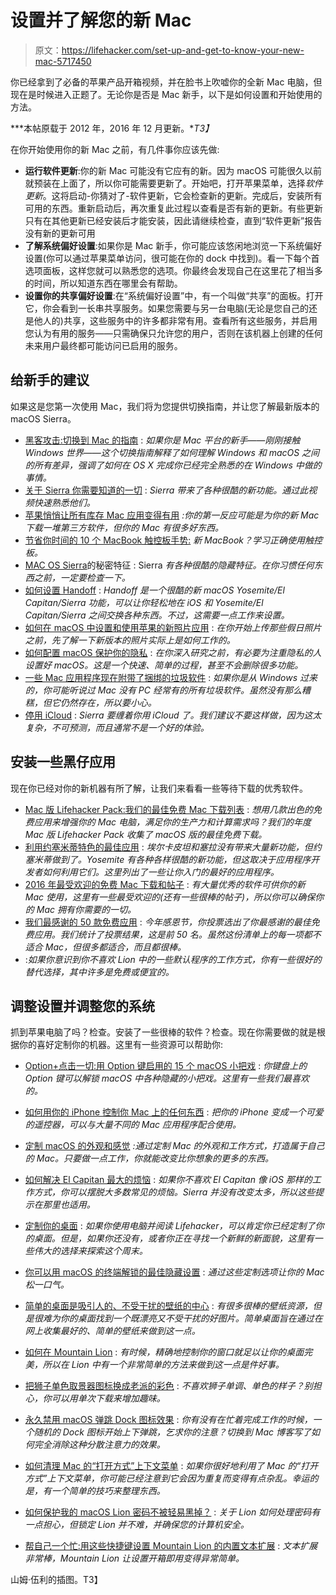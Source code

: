 # 设置并了解您的新 Mac

> 原文：<https://lifehacker.com/set-up-and-get-to-know-your-new-mac-5717450>

你已经拿到了必备的苹果产品开箱视频，并在脸书上吹嘘你的全新 Mac 电脑，但现在是时候进入正题了。无论你是否是 Mac 新手，以下是如何设置和开始使用的方法。



***本帖原载于 2012 年，2016 年 12 月更新。**T3】*

在你开始使用你的新 Mac 之前，有几件事你应该先做:

*   **运行软件更新**:你的新 Mac 可能没有它应有的新。因为 macOS 可能很久以前就预装在上面了，所以你可能需要更新了。开始吧，打开苹果菜单，选择*软件更新*。这将启动-你猜对了-软件更新，它会检查新的更新。完成后，安装所有可用的东西。重新启动后，再次重复此过程以查看是否有新的更新。有些更新只有在其他更新已经安装后才能安装，因此请继续检查，直到“软件更新”报告没有新的更新可用
*   **了解系统偏好设置**:如果你是 Mac 新手，你可能应该悠闲地浏览一下系统偏好设置(你可以通过苹果菜单访问，很可能在你的 dock 中找到)。看一下每个首选项面板，这样您就可以熟悉您的选项。你最终会发现自己在这里花了相当多的时间，所以知道东西在哪里会有帮助。
*   **设置你的共享偏好设置**:在“系统偏好设置”中，有一个叫做“共享”的面板。打开它，你会看到一长串共享服务。如果您需要与另一台电脑(无论是您自己的还是他人的)共享，这些服务中的许多都非常有用。查看所有这些服务，并启用您认为有用的服务——只需确保只允许您的用户，否则在该机器上创建的任何未来用户最终都可能访问已启用的服务。

## 给新手的建议

如果这是您第一次使用 Mac，我们将为您提供切换指南，并让您了解最新版本的 macOS Sierra。

*   [黑客攻击:切换到 Mac 的指南](http://lifehacker.com/hack-attack-a-guide-for-switching-to-a-mac-224674) : *如果你是 Mac 平台的新手——刚刚接触 Windows 世界——这个切换指南解释了如何理解 Windows 和 macOS 之间的所有差异，强调了如何在 OS X 完成你已经完全熟悉的在 Windows 中做的事情。*
*   [关于 Sierra 你需要知道的一切](http://lifehacker.com/all-the-new-stuff-in-macos-sierra-1786817117) : *Sierra 带来了各种很酷的新功能。通过此视频快速熟悉他们。*
*   [苹果悄悄让所有库存 Mac 应用变得有用](http://lifehacker.com/all-the-stock-mac-apps-that-apple-has-quietly-made-usef-1764376667) *:你的第一反应可能是为你的新 Mac 下载一堆第三方软件，但你的 Mac 有很多好东西。*
*   [节省你时间的 10 个 MacBook 触控板手势:](http://lifehacker.com/10-macbook-trackpad-gestures-that-save-you-time-1788778916) *新 MacBook？学习正确使用触控板。*
*   [MAC OS Sierra](http://lifehacker.com/all-the-new-stuff-in-macos-sierra-1786817117)的秘密特征 : Sierra *有各种很酷的隐藏特征。在你习惯任何东西之前，一定要检查一下。*
*   [如何设置 Handoff](http://lifehacker.com/how-to-set-up-and-use-handoff-in-yosemite-and-ios-8-1646745583) : *Handoff 是一个很酷的新 macOS Yosemite/El Capitan/Sierra 功能，可以让你轻松地在 iOS 和 Yosemite/El Capitan/Sierra 之间交换各种东西。不过，这需要一点工作来设置。*
*   [如何在 macOS 中设置和使用苹果的新照片应用](http://lifehacker.com/how-to-set-up-and-use-apples-new-photos-app-in-os-x-yos-1697595730#_ga=1.62751524.968941705.1436971740) : *在你开始上传那些假日照片之前，先了解一下新版本的照片实际上是如何工作的。*
*   [如何配置 macOS 保护你的隐私](http://lifehacker.com/how-to-configure-os-x-to-protect-your-privacy-1716352334#_ga=1.100936585.968941705.1436971740) : *在你深入研究之前，有必要为注重隐私的人设置好 macOS。这是一个快速、简单的过程，甚至不会删除很多功能。*
*   [一些 Mac 应用程序现在附带了捆绑的垃圾软件](http://lifehacker.com/bundled-crapware-has-come-to-macs-so-hone-your-bs-dete-1688207772#_ga=1.240330763.968941705.1436971740) : *如果你是从 Windows 过来的，你可能听说过 Mac 没有 PC 经常有的所有垃圾软件。虽然没有那么糟糕，但它仍然存在，所以要小心。*
*   [停用 iCloud](http://lifehacker.com/stop-using-icloud-1788441810) : *Sierra 要缠着你用 iCloud 了。我们建议不要这样做，因为这太复杂，不可预测，而且通常不是一个好的体验。*

## 安装一些黑仔应用

现在你已经对你的新机器有所了解，让我们来看看一些等待下载的优秀软件。

*   [Mac 版 Lifehacker Pack:我们的最佳免费 Mac 下载列表](http://lifehacker.com/lifehacker-pack-for-mac-our-list-of-the-best-mac-apps-635303836) : *想用几款出色的免费应用来增强你的 Mac 电脑，满足你的生产力和计算需求吗？我们的年度 Mac 版 Lifehacker Pack 收集了 macOS 版的最佳免费下载。*
*   [利用约塞米蒂特色的最佳应用](http://lifehacker.com/the-best-apps-that-take-advantage-of-yosemites-new-feat-1650051011) : *埃尔卡皮坦和塞拉没有带来大量新功能，但约塞米蒂做到了。Yosemite 有各种各样很酷的新功能，但这取决于应用程序开发者如何利用它们。这里列出了一些让你入门的最好的应用程序。*
*   [2016 年最受欢迎的免费 Mac 下载和帖子](http://lifehacker.com/the-most-popular-mac-downloads-and-posts-of-2016-1790004168) : *有大量优秀的软件可供你的新 Mac 使用，这里有一些最受欢迎的(还有一些很棒的帖子)，所以你可以确保你的 Mac 拥有你需要的一切。*
*   [我们最感谢的 50 款免费应用](https://lifehacker.com/the-50-free-apps-were-most-thankful-for-5962588) : *今年感恩节，你投票选出了你最感谢的最佳免费应用。我们统计了投票结果，这是前 50 名。虽然这份清单上的每一项都不适合 Mac，但很多都适合，而且都很棒。*
*   :*如果你意识到你不喜欢 Lion 中的一些默认程序的工作方式，你有一些很好的替代选择，其中许多是免费或便宜的。*

## 调整设置并调整您的系统

抓到苹果电脑了吗？检查。安装了一些很棒的软件？检查。现在你需要做的就是根据你的喜好定制你的机器。这里有一些资源可以帮助你:

*   [Option+点击一切:用 Option 键启用的 15 个 macOS 小把戏](http://lifehacker.com/option-click-everything-15-os-x-tricks-enabled-with-th-1480673176#_ga=1.100936585.968941705.1436971740) : *你键盘上的 Option 键可以解锁 macOS 中各种隐藏的小把戏。这里有一些我们最喜欢的。*
*   [如何用你的 iPhone 控制你 Mac 上的任何东西](http://lifehacker.com/how-to-control-anything-on-your-mac-with-your-iphone-1684293066) : *把你的 iPhone 变成一个可爱的遥控器，可以与大量不同的 Mac 应用程序配合使用。*
*   [定制 macOS 的外观和感觉](http://lifehacker.com/how-to-customize-the-look-and-functionality-of-os-x-1613680553#_ga=1.264578055.968941705.1436971740) *:通过定制 Mac 的外观和工作方式，打造属于自己的 Mac。只要做一点工作，你就能改变比你想象的更多的东西。*
*   [如何解决 El Capitan 最大的烦恼](http://lifehacker.com/how-to-fix-os-x-el-capitans-annoyances-1733836821#_ga=1.164840631.968941705.1436971740) : *如果你不喜欢 El Capitan 像 iOS 那样的工作方式，你可以摆脱大多数常见的烦恼。Sierra 并没有改变太多，所以这些提示在那里也适用。*

*   [定制你的桌面](http://lifehacker.com/customize-your-desktop-this-weekend-5681775) : *如果你使用电脑并阅读 Lifehacker，可以肯定你已经定制了你的桌面。但是，如果你还没有，或者你正在寻找一个新鲜的新面貌，这里有一些伟大的选择来探索这个周末。*
*   [你可以用 macOS 的终端解锁的最佳隐藏设置](http://lifehacker.com/the-best-hidden-settings-you-can-unlock-with-os-xs-ter-1476627111#_ga=1.264578055.968941705.1436971740) : *通过这些定制选项让你的 Mac 松一口气。*
*   [简单的桌面是吸引人的、不受干扰的壁纸的中心](https://lifehacker.com/simple-desktops-is-a-hub-for-attractive-distraction-fr-5701726) : *有很多很棒的壁纸资源，但是很难为你的桌面找到一个既漂亮又不受干扰的好图片。简单桌面旨在通过在网上收集最好的、简单的壁纸来做到这一点。*
*   [如何在 Mountain Lion](http://lifehacker.com/how-to-resize-windows-more-precisely-in-mac-os-x-lion-5825667?tag=macosxlion#_ga=1.264578055.968941705.1436971740) : *有时候，精确地控制你的窗口就足以让你的桌面完美，所以在 Lion 中有一个非常简单的方法来做到这一点是件好事。*
*   [把狮子单色取景器图标换成老派的彩色](https://lifehacker.com/replace-lions-monochromatic-finder-icons-with-old-schoo-5838882) : *不喜欢狮子单调、单色的样子？别担心，你可以用单次下载来增加趣味。*
*   [永久禁用 macOS 弹跳 Dock 图标效果](http://lifehacker.com/permanently-disable-the-os-x-bouncing-dock-icon-effect-5285967#_ga=1.264578055.968941705.1436971740) : *你有没有在忙着完成工作的时候，一个随机的 Dock 图标开始上下弹跳，乞求你的注意？切换到 Mac 博客写了如何完全消除这种分散注意力的效果。*
*   [如何清理 Mac 的“打开方式”上下文菜单](http://lifehacker.com/how-to-clean-up-your-macs-open-with-contextual-menu-5708820) : *如果你很好地利用了 Mac 的“打开方式”上下文菜单，你可能已经注意到它会因为重复而变得有点杂乱。幸运的是，有一个简单的技巧来整理东西。*
*   [如何保护我的 macOS Lion 密码不被轻易黑掉？](http://lifehacker.com/how-do-i-protect-my-os-x-lion-passwords-from-being-easi-5842151#_ga=1.264578055.968941705.1436971740) : *关于 Lion 如何处理密码有一点担心，但锁定 Lion 并不难，并确保您的计算机安全。*
*   [帮自己一个忙:用这些快捷键设置 Mountain Lion 的内置文本扩展](https://lifehacker.com/do-yourself-a-favor-set-up-mountain-lions-built-in-tex-5931337) : *文本扩展非常棒，Mountain Lion 让设置开箱即用变得异常简单。*

山姆·伍利的插图。T3】